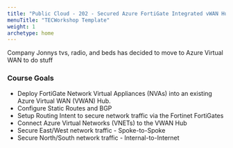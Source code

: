 ```yaml
---
title: "Public Cloud - 202 - Secured Azure FortiGate Integrated vWAN Hub"
menuTitle: "TECWorkshop Template"
weight: 1
archetype: home
---
```


Company Jonnys tvs, radio, and beds has decided to move to Azure Virtual WAN to do stuff

### Course Goals

- Deploy FortiGate Network Virtual Appliances (NVAs) into an existing Azure Virtual WAN (VWAN) Hub.
- Configure Static Routes and BGP
- Setup Routing Intent to secure network traffic via the Fortinet FortiGates
- Connect Azure Virtual Networks (VNETs) to the VWAN Hub
- Secure East/West network traffic - Spoke-to-Spoke
- Secure North/South network traffic - Internal-to-Internet

<!--### The Bonus Goal

- Configure Hub to Hub Traffic Inspection-->
